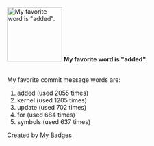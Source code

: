 <img src="https://my-badges.github.io/my-badges/favorite-word.png" alt="My favorite word is &quot;added&quot;." title="My favorite word is &quot;added&quot;." width="128">
<strong>My favorite word is &quot;added&quot;.</strong>
<br><br>

My favorite commit message words are:

1. added (used 2055 times)
2. kernel (used 1205 times)
3. update (used 702 times)
4. for (used 684 times)
5. symbols (used 637 times)


Created by <a href="https://github.com/my-badges/my-badges">My Badges</a>